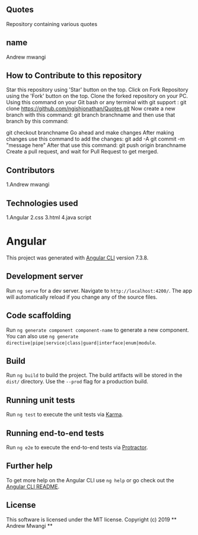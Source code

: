 ## Quotes
Repository containing various  quotes
## name
Andrew mwangi

## How to Contribute to this repository
Star this repository using 'Star' button on the top.
Click on Fork Repository using the 'Fork' button on the top.
Clone the forked repository on your PC. Using this command on your Git bash or any terminal with git support :
git clone https://github.com/ngishjonathan/Quotes.git
Now create a new branch with this command:
git branch branchname 
and then use that branch by this command:

git checkout branchname 
Go ahead and make changes
After making changes use this command to add the changes:
git add -A
git commit -m "message here" 
After that use this command:
git push origin branchname 
Create a pull request, and wait for Pull Request to get merged.
## Contributors
1.Andrew mwangi

## Technologies used
1.Angular
2.css
3.html
4.java script

# Angular

This project was generated with [Angular CLI](https://github.com/angular/angular-cli) version 7.3.8.

## Development server

Run `ng serve` for a dev server. Navigate to `http://localhost:4200/`. The app will automatically reload if you change any of the source files.

## Code scaffolding

Run `ng generate component component-name` to generate a new component. You can also use `ng generate directive|pipe|service|class|guard|interface|enum|module`.

## Build

Run `ng build` to build the project. The build artifacts will be stored in the `dist/` directory. Use the `--prod` flag for a production build.

## Running unit tests

Run `ng test` to execute the unit tests via [Karma](https://karma-runner.github.io).

## Running end-to-end tests

Run `ng e2e` to execute the end-to-end tests via [Protractor](http://www.protractortest.org/).

## Further help

To get more help on the Angular CLI use `ng help` or go check out the [Angular CLI README](https://github.com/angular/angular-cli/blob/master/README.md).
## License
This software is licensed under the MIT license.
Copyright (c) 2019 ** Andrew Mwangi **
